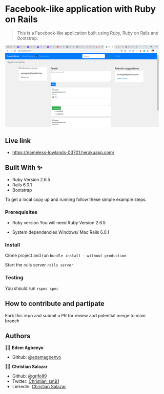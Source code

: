 # Facebook-like application with Ruby on Rails

> This is a Facebook-like application built using Ruby, Ruby on Rails and Bootstrap.

![screenshot](./app_screenshot1.PNG)


## Live link

* https://nameless-lowlands-03701.herokuapp.com/

## Built With ✨

- Ruby Version 2.6.5
- Rails 6.0.1
- Bootstrap

To get a local copy up and running follow these simple example steps.

### Prerequisites
* Ruby version
You will need Ruby Version 2.6.5

* System dependencies
Windows/ Mac
Rails 6.0.1

### Install
Clone project and run
`bundle install --without production`

 Start the rails server
`rails server`

### Testing
You should run
`rspec spec`

## How to contribute and partipate
Fork this repo and submit a PR for review and potential merge to main branch



## Authors

👨‍💻 **Edem Agbenyo**

- Github: [@edemagbenyo](https://github.com/edemagbenyo)

👨‍💻 **Christian Salazar**

- Github: [@grifo89](https://github.com/grifo89)
- Twitter: [Christian_sm91](https://twitter.com/Christian_sm91)
- LinkedIn: [Christian Salazar](https://www.linkedin.com/in/christian-salazar-mi%C3%B1o/)
